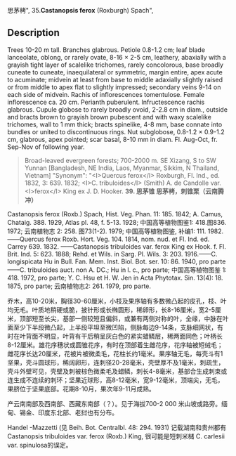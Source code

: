 思茅栲",
35.**Castanopsis ferox** (Roxburgh) Spach",

## Description
Trees 10-20 m tall. Branches glabrous. Petiole 0.8-1.2 cm; leaf blade lanceolate, oblong, or rarely ovate, 8-16 ×  2-5 cm, leathery, abaxially with a grayish tight layer of scalelike trichomes, rarely concolorous, base broadly cuneate to cuneate, inaequilateral or symmetric, margin entire, apex acute to acuminate; midvein at least from base to middle adaxially slightly raised or from middle to apex flat to slightly impressed; secondary veins 9-14 on each side of midvein. Rachis of inflorescences tomentulose. Female inflorescence ca. 20 cm. Perianth puberulent. Infructescence rachis glabrous. Cupule globose to rarely broadly ovoid, 2-2.8 cm in diam., outside and bracts brown to grayish brown pubescent and with waxy scalelike trichomes, wall to 1 mm thick; bracts spinelike, 4-8 mm, base connate into bundles or united to discontinuous rings. Nut subglobose, 0.8-1.2 ×  0.9-1.2 cm, glabrous, apex pointed; scar basal, 8-10 mm in diam. Fl. Aug-Oct, fr. Sep-Nov of following year.

> Broad-leaved evergreen forests; 700-2000 m. SE Xizang, S to SW Yunnan [Bangladesh, NE India, Laos, Myanmar, Sikkim, N Thailand, Vietnam]
  "Synonym": "&lt;I&gt;Quercus ferox&lt;/I&gt; Roxburgh, Fl. Ind., ed. 1832, 3: 639. 1832; &lt;I&gt;C. tribuloides&lt;/I&gt; (Smith) A. de Candolle var. &lt;I&gt;ferox&lt;/I&gt; King ex J. D. Hooker.
**39. 思茅锥 思茅栲，刺锥栗（云南腾冲）**

Castanopsis ferox (Roxb.) Spach, Hist. Veg. Phan. 11: 185. 1842; A. Camus, Chataig. 388. 1929, Atlas pl. 48, f. 5-13. 1928; 中国高等植物图鉴1: 418.图836. 1972; 云南植物志 2: 258. 图73(1-2). 1979; 中国高等植物图鉴, 补编1: 111. 1982. ——Quercus ferox Roxb. Hort. Veg. 104. 1814, nom. nud. et Fl. Ind. ed. Carrey 639. 1832. ——Castanopsis tribuloides var. ferox King ex Hook. f. Fl. Brit. Ind. 5: 623. 1888; Rehd. et Wils. in Sarg. Pl. Wils. 3: 203. 1916.——C. longispicata Hu in Bull. Fan. Mem. Inst. Biol. Bot. ser. 10: 86. 1940, pro parte——C. tribuloides auct. non A. DC.; Hu in l. c., pro parte; 中国高等植物图鉴 1: 418. 1972, pro parte; Y. C. Hsu et H. W. Jen in Acta Phytotax. Sin. 13(4): 18. 1875, pro parte; 云南植物志2: 261. 1979, pro parte.

乔木，高10-20米，胸径30-60厘米，小枝及果序轴有多数微凸起的皮孔，枝、叶均无毛。叶质地稍硬或脆，披针形或长椭圆形，稀卵形，长8-16厘米，宽2-5厘米，顶部短至长尖，基部一侧较短且偏斜，或兼有两侧对称的叶，全缘，中脉在叶面至少下半段微凸起，上半段平坦至微凹陷，侧脉每边9-14条，支脉细网状，有时在叶背面不明显，叶背有干后稍呈灰白色的紧实蜡鳞层，稀两面同色；叶柄长8-12厘米。雄花序穗状或圆锥花序，有时在顶部着生雌花序，花序轴被短绒毛；雌花序长达20厘米，花被片被微柔毛，花柱长约1毫米。果序轴无毛，每壳斗有1坚果，壳斗圆球形，稀阔卵形，连刺径20-28毫米，壳壁厚不及1毫米，刺疏生，壳斗外壁可见，壳壁及刺被棕色微柔毛及蜡鳞，刺长4-8毫米，基部合生成刺束或连生成不连续的刺环；坚果近球形，高8-12毫米，宽9-12毫米，顶端尖，无毛，果脐位于坚果底部。花期8-10月，果次年9-11月成熟。

产云南南部及西南部、西藏东南部（？）。见于海拔700-2 000 米山坡或路旁。缅甸、锡金、印度东北部、老挝也有分布。

Handel -Mazzetti (见 Beih. Bot. Centralbl. 48: 294. 1931) 记载湖南和贵州都有Castanopsis tribuloides var. ferox (Roxb.) King, 很可能是短刺米槠 C. carlesii var. spinulosa的误定。
